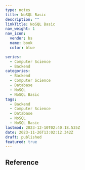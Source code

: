```yaml
---
type: notes
title: NoSQL Basic
description: ""
linkTitle: NoSQL Basic
nav_weight: 1
nav_icon:
  vendor: bs
  name: book
  color: blue

series:
  - Computer Science
  - Backend
categories:
  - Backend
  - Computer Science
  - Database
  - NoSQL
  - NoSQL Basic
tags:
  - Backend
  - Computer Science
  - Database
  - NoSQL
  - NoSQL Basic
lastmod: 2023-12-10T02:40:18.535Z
date: 2023-11-26T13:02:12.342Z
draft: published
featured: true
---
```


## Reference
